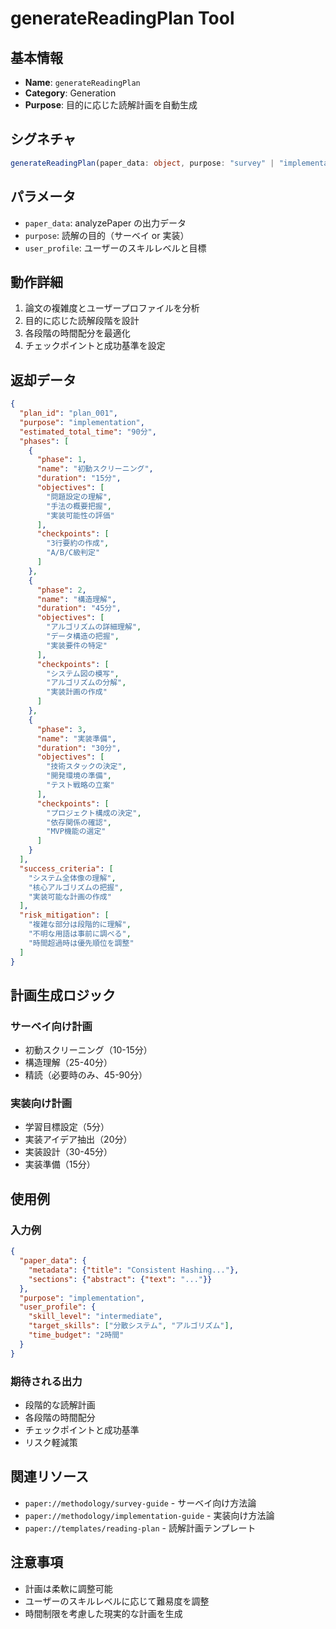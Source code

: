 # generateReadingPlan Tool

## 基本情報

- **Name**: `generateReadingPlan`
- **Category**: Generation
- **Purpose**: 目的に応じた読解計画を自動生成

## シグネチャ

```typescript
generateReadingPlan(paper_data: object, purpose: "survey" | "implementation", user_profile: object)
```

## パラメータ

- `paper_data`: analyzePaper の出力データ
- `purpose`: 読解の目的（サーベイ or 実装）
- `user_profile`: ユーザーのスキルレベルと目標

## 動作詳細

1. 論文の複雑度とユーザープロファイルを分析
2. 目的に応じた読解段階を設計
3. 各段階の時間配分を最適化
4. チェックポイントと成功基準を設定

## 返却データ

```json
{
  "plan_id": "plan_001",
  "purpose": "implementation",
  "estimated_total_time": "90分",
  "phases": [
    {
      "phase": 1,
      "name": "初動スクリーニング",
      "duration": "15分",
      "objectives": [
        "問題設定の理解",
        "手法の概要把握",
        "実装可能性の評価"
      ],
      "checkpoints": [
        "3行要約の作成",
        "A/B/C級判定"
      ]
    },
    {
      "phase": 2,
      "name": "構造理解",
      "duration": "45分",
      "objectives": [
        "アルゴリズムの詳細理解",
        "データ構造の把握",
        "実装要件の特定"
      ],
      "checkpoints": [
        "システム図の模写",
        "アルゴリズムの分解",
        "実装計画の作成"
      ]
    },
    {
      "phase": 3,
      "name": "実装準備",
      "duration": "30分",
      "objectives": [
        "技術スタックの決定",
        "開発環境の準備",
        "テスト戦略の立案"
      ],
      "checkpoints": [
        "プロジェクト構成の決定",
        "依存関係の確認",
        "MVP機能の選定"
      ]
    }
  ],
  "success_criteria": [
    "システム全体像の理解",
    "核心アルゴリズムの把握",
    "実装可能な計画の作成"
  ],
  "risk_mitigation": [
    "複雑な部分は段階的に理解",
    "不明な用語は事前に調べる",
    "時間超過時は優先順位を調整"
  ]
}
```

## 計画生成ロジック

### サーベイ向け計画
- 初動スクリーニング（10-15分）
- 構造理解（25-40分）
- 精読（必要時のみ、45-90分）

### 実装向け計画
- 学習目標設定（5分）
- 実装アイデア抽出（20分）
- 実装設計（30-45分）
- 実装準備（15分）

## 使用例

### 入力例
```json
{
  "paper_data": {
    "metadata": {"title": "Consistent Hashing..."},
    "sections": {"abstract": {"text": "..."}}
  },
  "purpose": "implementation",
  "user_profile": {
    "skill_level": "intermediate",
    "target_skills": ["分散システム", "アルゴリズム"],
    "time_budget": "2時間"
  }
}
```

### 期待される出力
- 段階的な読解計画
- 各段階の時間配分
- チェックポイントと成功基準
- リスク軽減策

## 関連リソース

- `paper://methodology/survey-guide` - サーベイ向け方法論
- `paper://methodology/implementation-guide` - 実装向け方法論
- `paper://templates/reading-plan` - 読解計画テンプレート

## 注意事項

- 計画は柔軟に調整可能
- ユーザーのスキルレベルに応じて難易度を調整
- 時間制限を考慮した現実的な計画を生成

